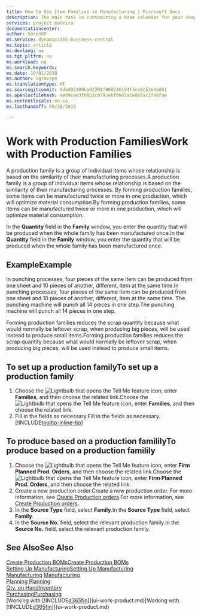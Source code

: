 ```yaml
---
title: How to Use Item Families in Manufacturing | Microsoft Docs
description: The main task in customizing a base calendar for your company, or one of its business partners, is to enter any changes to working and nonworking day status.
services: project-madeira
documentationcenter: 
author: SorenGP
ms.service: dynamics365-business-central
ms.topic: article
ms.devlang: na
ms.tgt_pltfrm: na
ms.workload: na
ms.search.keywords: 
ms.date: 10/01/2018
ms.author: sgroespe
ms.translationtype: HT
ms.sourcegitcommit: 9dbd92409ba02281f008246194f3ce0c53e4e001
ms.openlocfilehash: 4e89cee3fb8b3c079cebf0665a1e068ac1f46fae
ms.contentlocale: en-ca
ms.lasthandoff: 09/28/2018

---
```

# <a name="work-with-production-families"></a><span data-ttu-id="804cd-103">Work with Production Families</span><span class="sxs-lookup"><span data-stu-id="804cd-103">Work with Production Families</span></span>
<span data-ttu-id="804cd-104">A production family is a group of individual items whose relationship is based on the similarity of their manufacturing processes.</span><span class="sxs-lookup"><span data-stu-id="804cd-104">A production family is a group of individual items whose relationship is based on the similarity of their manufacturing processes.</span></span> <span data-ttu-id="804cd-105">By forming production families, some items can be manufactured twice or more in one production, which will optimize material consumption.</span><span class="sxs-lookup"><span data-stu-id="804cd-105">By forming production families, some items can be manufactured twice or more in one production, which will optimize material consumption.</span></span>

<span data-ttu-id="804cd-106">In the **Quantity** field in the **Family** window, you enter the quantity that will be produced when the whole family has been manufactured once.</span><span class="sxs-lookup"><span data-stu-id="804cd-106">In the **Quantity** field in the **Family** window, you enter the quantity that will be produced when the whole family has been manufactured once.</span></span>

## <a name="example"></a><span data-ttu-id="804cd-107">Example</span><span class="sxs-lookup"><span data-stu-id="804cd-107">Example</span></span>
<span data-ttu-id="804cd-108">In punching processes, four pieces of the same item can be produced from one sheet and 10 pieces of another, different, item at the same time.</span><span class="sxs-lookup"><span data-stu-id="804cd-108">In punching processes, four pieces of the same item can be produced from one sheet and 10 pieces of another, different, item at the same time.</span></span> <span data-ttu-id="804cd-109">The punching machine will punch all 14 pieces in one step.</span><span class="sxs-lookup"><span data-stu-id="804cd-109">The punching machine will punch all 14 pieces in one step.</span></span>

<span data-ttu-id="804cd-110">Forming production families reduces the scrap quantity because what would normally be leftover scrap, when producing big pieces, will be used instead to produce small items.</span><span class="sxs-lookup"><span data-stu-id="804cd-110">Forming production families reduces the scrap quantity because what would normally be leftover scrap, when producing big pieces, will be used instead to produce small items.</span></span>

## <a name="to-set-up-a-production-family"></a><span data-ttu-id="804cd-111">To set up a production family</span><span class="sxs-lookup"><span data-stu-id="804cd-111">To set up a production family</span></span>
1. <span data-ttu-id="804cd-112">Choose the ![Lightbulb that opens the Tell Me feature](media/ui-search/search_small.png "Tell me what you want to do") icon, enter **Families**, and then choose the related link.</span><span class="sxs-lookup"><span data-stu-id="804cd-112">Choose the ![Lightbulb that opens the Tell Me feature](media/ui-search/search_small.png "Tell me what you want to do") icon, enter **Families**, and then choose the related link.</span></span>
2. <span data-ttu-id="804cd-113">Fill in the fields as necessary.</span><span class="sxs-lookup"><span data-stu-id="804cd-113">Fill in the fields as necessary.</span></span> [!INCLUDE[tooltip-inline-tip](includes/tooltip-inline-tip_md.md)]

## <a name="to-produce-based-on-a-production-familily"></a><span data-ttu-id="804cd-114">To produce based on a production familily</span><span class="sxs-lookup"><span data-stu-id="804cd-114">To produce based on a production familily</span></span>
1. <span data-ttu-id="804cd-115">Choose the ![Lightbulb that opens the Tell Me feature](media/ui-search/search_small.png "Tell me what you want to do") icon, enter **Firm Planned Prod. Orders**, and then choose the related link.</span><span class="sxs-lookup"><span data-stu-id="804cd-115">Choose the ![Lightbulb that opens the Tell Me feature](media/ui-search/search_small.png "Tell me what you want to do") icon, enter **Firm Planned Prod. Orders**, and then choose the related link.</span></span>
2. <span data-ttu-id="804cd-116">Create a new production order.</span><span class="sxs-lookup"><span data-stu-id="804cd-116">Create a new production order.</span></span> <span data-ttu-id="804cd-117">For more information, see [Create Production orders](production-how-to-create-production-orders.md).</span><span class="sxs-lookup"><span data-stu-id="804cd-117">For more information, see [Create Production orders](production-how-to-create-production-orders.md).</span></span>
3. <span data-ttu-id="804cd-118">In the **Source Type** field, select **Family**.</span><span class="sxs-lookup"><span data-stu-id="804cd-118">In the **Source Type** field, select **Family**.</span></span>  
4. <span data-ttu-id="804cd-119">In the **Source No.** field, select the relevant production family.</span><span class="sxs-lookup"><span data-stu-id="804cd-119">In the **Source No.** field, select the relevant production family.</span></span>

## <a name="see-also"></a><span data-ttu-id="804cd-120">See Also</span><span class="sxs-lookup"><span data-stu-id="804cd-120">See Also</span></span>
[<span data-ttu-id="804cd-121">Create Production BOMs</span><span class="sxs-lookup"><span data-stu-id="804cd-121">Create Production BOMs</span></span>](production-how-to-create-production-boms.md)  
[<span data-ttu-id="804cd-122">Setting Up Manufacturing</span><span class="sxs-lookup"><span data-stu-id="804cd-122">Setting Up Manufacturing</span></span>](production-configure-production-processes.md)  
<span data-ttu-id="804cd-123">[Manufacturing](production-manage-manufacturing.md)  </span><span class="sxs-lookup"><span data-stu-id="804cd-123">[Manufacturing](production-manage-manufacturing.md)  </span></span>  
<span data-ttu-id="804cd-124">[Planning](production-planning.md) </span><span class="sxs-lookup"><span data-stu-id="804cd-124">[Planning](production-planning.md) </span></span>  
[<span data-ttu-id="804cd-125">Qty. on Hand</span><span class="sxs-lookup"><span data-stu-id="804cd-125">Inventory</span></span>](inventory-manage-inventory.md)  
[<span data-ttu-id="804cd-126">Purchasing</span><span class="sxs-lookup"><span data-stu-id="804cd-126">Purchasing</span></span>](purchasing-manage-purchasing.md)  
<span data-ttu-id="804cd-127">[Working with [!INCLUDE[d365fin](includes/d365fin_md.md)]](ui-work-product.md)</span><span class="sxs-lookup"><span data-stu-id="804cd-127">[Working with [!INCLUDE[d365fin](includes/d365fin_md.md)]](ui-work-product.md)</span></span>

